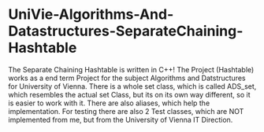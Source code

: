 # UniVie-Algorithms-And-Datastructures-SeparateChaining-Hashtable
The Separate Chaining Hashtable is written in C++!
The Project (Hashtable) works as a end term Project for the subject Algorithms and Datstructures for University of Vienna. There is a whole set class, which is called ADS_set, which resembles the actual set Class, but its on its own way different, so it is easier to work with it. There are also aliases, which help the implementation. 
For testing there are also 2 Test classes, which are NOT implemented from me, but from the University of Vienna IT Direction. 

